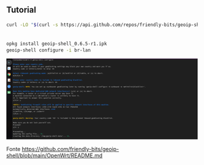 ## Tutorial

```bash
curl -LO "$(curl -s https://api.github.com/repos/friendly-bits/geoip-shell/releases | grep -m1 -o 'https://github.com/friendly-bits/geoip-shell/releases/.*geoip-shell_.*\.ipk')"


opkg install geoip-shell_0.6.5-r1.ipk
geoip-shell configure -i br-lan

```

![Configuração](https://github.com/ramonalvesmodesto2/openwrt/blob/main/imagem.png)

Fonte <https://github.com/friendly-bits/geoip-shell/blob/main/OpenWrt/README.md>
